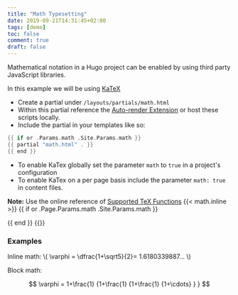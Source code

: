 ```yaml
---
title: "Math Typesetting"
date: 2019-09-21T14:31:45+02:00
tags: [demo]
toc: false
comment: true
draft: false
---
```


Mathematical notation in a Hugo project can be enabled by using third party JavaScript libraries.
<!--more-->

In this example we will be using [KaTeX](https://katex.org/)

- Create a partial under `/layouts/partials/math.html`
- Within this partial reference the [Auto-render Extension](https://katex.org/docs/autorender.html) or host these scripts locally.
- Include the partial in your templates like so:

```go html template
{{ if or .Params.math .Site.Params.math }}
{{ partial "math.html" . }}
{{ end }}
```

- To enable KaTex globally set the parameter `math` to `true` in a project's configuration
- To enable KaTex on a per page basis include the parameter `math: true` in content files.

**Note:** Use the online reference of [Supported TeX Functions](https://katex.org/docs/supported.html)
{{< math.inline >}}
{{ if or .Page.Params.math .Site.Params.math }}
<!-- KaTeX -->
<link rel="stylesheet" href="https://cdn.jsdelivr.net/npm/katex@0.10.1/dist/katex.min.css" integrity="sha384-dbVIfZGuN1Yq7/1Ocstc1lUEm+AT+/rCkibIcC/OmWo5f0EA48Vf8CytHzGrSwbQ" crossorigin="anonymous">
<script defer src="https://cdn.jsdelivr.net/npm/katex@0.10.1/dist/katex.min.js" integrity="sha384-2BKqo+exmr9su6dir+qCw08N2ZKRucY4PrGQPPWU1A7FtlCGjmEGFqXCv5nyM5Ij" crossorigin="anonymous"></script>
<script defer src="https://cdn.jsdelivr.net/npm/katex@0.10.1/dist/contrib/auto-render.min.js" integrity="sha384-kWPLUVMOks5AQFrykwIup5lo0m3iMkkHrD0uJ4H5cjeGihAutqP0yW0J6dpFiVkI" crossorigin="anonymous" onload="renderMathInElement(document.body);"></script>
{{ end }}
{{</ math.inline >}}

### Examples

Inline math: \\( \varphi = \dfrac{1+\sqrt5}{2}= 1.6180339887… \\)

Block math:

$$
 \varphi = 1+\frac{1} {1+\frac{1} {1+\frac{1} {1+\cdots} } }
$$
